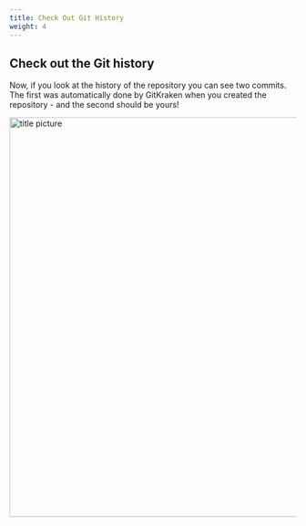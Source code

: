 ```yaml
---
title: Check Out Git History
weight: 4
---
```


## Check out the Git history

Now, if you look at the history of the repository you can see two commits. The first was automatically done by GitKraken when you created the repository - and the second should be yours!

<img src="/images/work-6-gk.png" alt="title picture" width="700px">	

<br>



